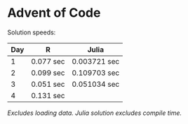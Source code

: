 # Advent of Code

Solution speeds:

| Day | R         | Julia        |
|-----|-----------|--------------|
| 1   | 0.077 sec | 0.003721 sec |
| 2   | 0.099 sec | 0.109703 sec |
| 3   | 0.051 sec | 0.051034 sec |
| 4   | 0.131 sec |              |


*Excludes loading data. Julia solution excludes compile time.*
